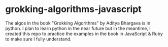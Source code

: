 # grokking-algorithms-javascript

The algos in the book "Grokking Algorithms" by Aditya Bhargava is in python. I plan to learn python in the near future but in the meantime, I created this repo to practice the examples in the book in JavaScript & Ruby to make sure I fully understand.